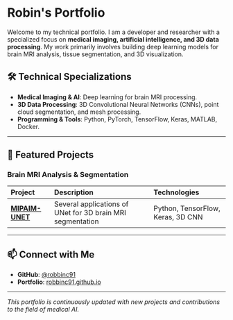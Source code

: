 # Robin's Portfolio

Welcome to my technical portfolio. I am a developer and researcher with a specialized focus on **medical imaging, artificial intelligence, and 3D data processing**. My work primarily involves building deep learning models for brain MRI analysis, tissue segmentation, and 3D visualization.

## 🛠️ Technical Specializations

- **Medical Imaging & AI**: Deep learning for brain MRI processing.
- **3D Data Processing**: 3D Convolutional Neural Networks (CNNs), point cloud segmentation, and mesh processing.
- **Programming & Tools**: Python, PyTorch, TensorFlow, Keras, MATLAB, Docker.

---

## 🔬 Featured Projects
### Brain MRI Analysis & Segmentation

| Project | Description | Technologies |
| :--- | :--- | :--- |
| **[MIPAIM-UNET](https://github.com/robbinc91/mipaim_unet)** | Several applications of UNet for 3D brain MRI segmentation | Python, TensorFlow, Keras, 3D CNN |

---

## 📫 Connect with Me

- **GitHub**: [@robbinc91](https://github.com/robbinc91)
- **Portfolio**: [robbinc91.github.io](https://robbinc91.github.io)

---

*This portfolio is continuously updated with new projects and contributions to the field of medical AI.*

